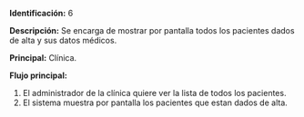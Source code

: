 
**Identificación:** 6 

**Descripción:** Se encarga de mostrar por pantalla todos los pacientes dados de alta y sus datos médicos.

**Principal:** Clínica.

**Flujo principal:**

1. El administrador de la clínica quiere ver la lista de todos los pacientes.
2. El sistema muestra por pantalla los pacientes que estan dados de alta.
